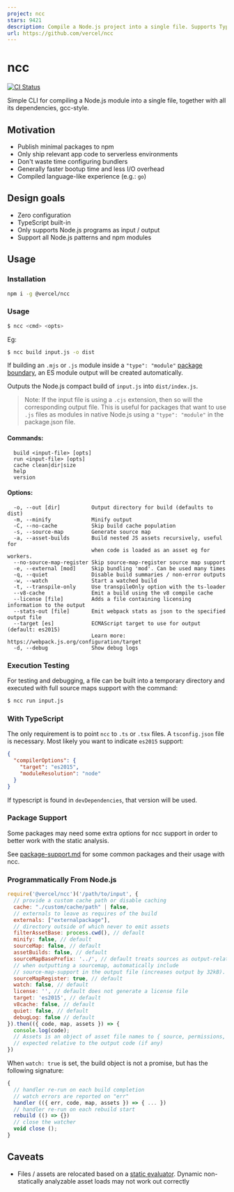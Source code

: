 ```yaml
---
project: ncc
stars: 9421
description: Compile a Node.js project into a single file. Supports TypeScript, binary addons, dynamic requires.
url: https://github.com/vercel/ncc
---
```


# ncc

[![CI Status](https://github.com/vercel/ncc/workflows/CI/badge.svg)](https://github.com/vercel/ncc/actions?workflow=CI)

Simple CLI for compiling a Node.js module into a single file,
together with all its dependencies, gcc-style.

## Motivation

- Publish minimal packages to npm
- Only ship relevant app code to serverless environments
- Don't waste time configuring bundlers
- Generally faster bootup time and less I/O overhead
- Compiled language-like experience (e.g.: `go`)

## Design goals

- Zero configuration
- TypeScript built-in
- Only supports Node.js programs as input / output
- Support all Node.js patterns and npm modules

## Usage

### Installation
```bash
npm i -g @vercel/ncc
```

### Usage

```bash
$ ncc <cmd> <opts>
```
Eg:
```bash
$ ncc build input.js -o dist
```

If building an `.mjs` or `.js` module inside a `"type": "module"` [package boundary](https://nodejs.org/dist/latest-v16.x/docs/api/packages.html#packages_package_json_and_file_extensions), an ES module output will be created automatically.

Outputs the Node.js compact build of `input.js` into `dist/index.js`.

> Note: If the input file is using a `.cjs` extension, then so will the corresponding output file.
> This is useful for packages that want to use `.js` files as modules in native Node.js using
> a `"type": "module"` in the package.json file.

#### Commands:
```
  build <input-file> [opts]
  run <input-file> [opts]
  cache clean|dir|size
  help
  version
```

#### Options:
```
  -o, --out [dir]          Output directory for build (defaults to dist)
  -m, --minify             Minify output
  -C, --no-cache           Skip build cache population
  -s, --source-map         Generate source map
  -a, --asset-builds       Build nested JS assets recursively, useful for
                           when code is loaded as an asset eg for workers.
  --no-source-map-register Skip source-map-register source map support
  -e, --external [mod]     Skip bundling 'mod'. Can be used many times
  -q, --quiet              Disable build summaries / non-error outputs
  -w, --watch              Start a watched build
  -t, --transpile-only     Use transpileOnly option with the ts-loader
  --v8-cache               Emit a build using the v8 compile cache
  --license [file]         Adds a file containing licensing information to the output
  --stats-out [file]       Emit webpack stats as json to the specified output file
  --target [es]            ECMAScript target to use for output (default: es2015)
                           Learn more: https://webpack.js.org/configuration/target
  -d, --debug              Show debug logs
```

### Execution Testing

For testing and debugging, a file can be built into a temporary directory and executed with full source maps support with the command:

```bash
$ ncc run input.js
```

### With TypeScript

The only requirement is to point `ncc` to `.ts` or `.tsx` files. A `tsconfig.json`
file is necessary. Most likely you want to indicate `es2015` support:

```json
{
  "compilerOptions": {
    "target": "es2015",
    "moduleResolution": "node"
  }
}
```

If typescript is found in `devDependencies`, that version will be used.

### Package Support

Some packages may need some extra options for ncc support in order to better work with the static analysis.

See [package-support.md](package-support.md) for some common packages and their usage with ncc.

### Programmatically From Node.js

```js
require('@vercel/ncc')('/path/to/input', {
  // provide a custom cache path or disable caching
  cache: "./custom/cache/path" | false,
  // externals to leave as requires of the build
  externals: ["externalpackage"],
  // directory outside of which never to emit assets
  filterAssetBase: process.cwd(), // default
  minify: false, // default
  sourceMap: false, // default
  assetBuilds: false, // default
  sourceMapBasePrefix: '../', // default treats sources as output-relative
  // when outputting a sourcemap, automatically include
  // source-map-support in the output file (increases output by 32kB).
  sourceMapRegister: true, // default
  watch: false, // default
  license: '', // default does not generate a license file
  target: 'es2015', // default
  v8cache: false, // default
  quiet: false, // default
  debugLog: false // default
}).then(({ code, map, assets }) => {
  console.log(code);
  // Assets is an object of asset file names to { source, permissions, symlinks }
  // expected relative to the output code (if any)
})
```

When `watch: true` is set, the build object is not a promise, but has the following signature:

```js
{
  // handler re-run on each build completion
  // watch errors are reported on "err"
  handler (({ err, code, map, assets }) => { ... })
  // handler re-run on each rebuild start
  rebuild (() => {})
  // close the watcher
  void close ();
}
```

## Caveats

- Files / assets are relocated based on a [static evaluator](https://github.com/vercel/webpack-asset-relocator-loader#how-it-works). Dynamic non-statically analyzable asset loads may not work out correctly

